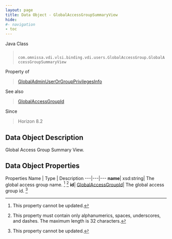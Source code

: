 ```yaml
---
layout: page
title: Data Object - GlobalAccessGroupSummaryView
hide:
#- navigation
- toc
---
```






Java Class
> ` com.omnissa.vdi.vlsi.binding.vdi.users.GlobalAccessGroup.GlobalAccessGroupSummaryView`

Property of
> [GlobalAdminUserOrGroupPrivilegesInfo](vdi.users.AdminUserOrGroup.GlobalAdminUserOrGroupPrivilegesInfo.md#field_detail)

See also
> [GlobalAccessGroupId](vdi.entity.GlobalAccessGroupId.md)

Since
> Horizon 8.2


## Data Object Description

Global Access Group Summary View.

## Data Object Properties
Properties
Name |  Type |  Description
---|---|---
**name**|  xsd:string|  The global access group name. [^2] [^3]
**id**| [GlobalAccessGroupId](vdi.entity.GlobalAccessGroupId.md)|  The global access group id. [^2]


 


[^2]: This property cannot be updated.
[^3]: This property must contain only alphanumerics, spaces, underscores, and dashes. The maximum length is 32 characters.